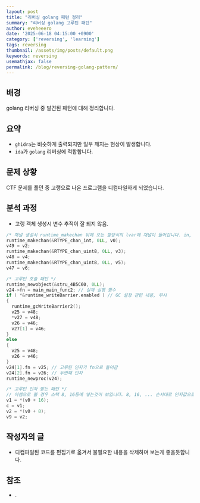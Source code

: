 ```yaml
---
layout: post
title: "리버싱 golang 패턴 정리"
summary: "리버싱 golang 고루틴 패턴"
author: eveheeero
date: '2025-06-18 04:15:00 +0900'
category: ['reversing', 'learning']
tags: reversing
thumbnail: /assets/img/posts/default.png
keywords: reversing
usemathjax: false
permalink: /blog/reversing-golang-pattern/
---
```



## 배경

golang 리버싱 중 발견된 패턴에 대해 정리합니다.

## 요약

- `ghidra`는 비슷하게 출력되지만 일부 깨지는 현상이 발생합니다.
- `ida`가 `golang` 리버싱에 적합합니다.

## 문제 상황

CTF 문제를 풀던 중 고랭으로 나온 프로그램을 디컴파일하게 되었습니다.

## 분석 과정

- 고랭 객체 생성시 변수 추적이 잘 되지 않음.

```c++
/* 채널 생성시 runtime_makechan 뒤에 오는 할당식의 lvar에 채널이 들어갑니다. in, out 구분 없음 */
runtime_makechan(&RTYPE_chan_int, 0LL, v0);
v49 = v2;
runtime_makechan(&RTYPE_chan_uint8, 0LL, v3);
v48 = v4;
runtime_makechan(&RTYPE_chan_uint8, 0LL, v5);
v47 = v6;

/* 고루틴 호출 패턴 */
runtime_newobject(&stru_4B5C60, 0LL);
v24->fn = main_main_func2; // 실제 실행 함수
if ( *&runtime_writeBarrier.enabled ) // GC 설정 관련 내용, 무시
{
  runtime_gcWriteBarrier2();
  v25 = v48;
  *v27 = v48;
  v26 = v46;
  v27[1] = v46;
}
else
{
  v25 = v48;
  v26 = v46;
}
v24[1].fn = v25; // 고루틴 인자가 fn으로 들어감
v24[2].fn = v26; // 두번째 인자
runtime_newproc(v24);

/* 고루틴 인자 받는 패턴 */
// 어셈으로 볼 경우 스택 8, 16등에 넣는것이 보입니다. 8, 16, ... 순서대로 인자값으로 추정
v1 = *(v0 + 16);
c = v1;
v2 = *(v0 + 8);
v9 = v2;
```

## 작성자의 글

- 디컴파일된 코드를 편집기로 옮겨서 불필요한 내용을 삭제하며 보는게 좋을듯합니다.

## 참조

- .

